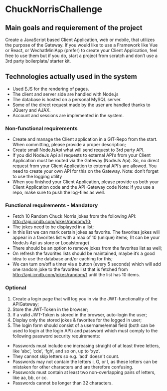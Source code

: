 # ChuckNorrisChallenge

## Main goals and requierement of the project

Create a JavaScript based Client Application, web or mobile, that utilizes the purpose of the Gateway. If you would like to use a Framework like Vue or React, or WechatMiniApp (prefer) to create your Client Application, feel free to use them but if you do, start a project from scratch and don’t use a 3rd party boilerplate/ starter kit.

## Technologies actually used in the system

* Used EJS for the rendering of pages.
* The client and server side are handled with Node.js
* The database is hosted on a personal MySQL server.
* Some of the direct request made by the user are handled thanks to JQuery and AJAX.
* Account and sessions are implemented in the system.

### Non-functional requirements

* Create and manage the Client application in a GIT-Repo from the start. When committing, please provide a proper description;
* Create small NodeJsApi what will send request to 3rd party API.
* If you did NodeJs Api all requests to external API’s from your Client Application must be routed via the Gateway (NodeJs Api). So, no direct request from your Client Application to external API’s are allowed. You need to create your own API for this on the Gateway. Note: don’t forget to use the logging utility
* When you finished your Client Application, please provide us both your Client Application code and the API-Gateway code Note: If you use a repo, make sure to push the log-files as well.

### Functional requirements - Mandatory

* Fetch 10 Random Chuck Norris jokes from the following API: http://api.icndb.com/jokes/random/10;
* The jokes need to be displayed in a list;
* In this list we can mark certain jokes as favorite. The favorites jokes will appear in a favorites list with a max of 10 (unique) items; (It can be your NodeJs Api as store or Localstorage)
* There should be an option to remove jokes from the favorites list as well;
* On refresh the favorites lists should be maintained, maybe it’s a good idea to use the database and/or caching for this;
* We can turn on/off a timer via a button (every 5 seconds) which will add one random joke to the favorites list that is fetched from http://api.icndb.com/jokes/random/1 until the list has 10 items.

### Optional

1.	Create a login page that will log you in via the JWT-functionality of the APIGateway;
2.	Store the JWT-Token in the browser;
3.	If a valid JWT-Token is stored in the browser, auto-login the user;
4.	Display only the stored jokes & favorites for the logged in user;
5.	The login form should consist of a username/email field (both can be used to login at the login API) and password which must comply to the following password security requirements:
* Passwords must include one increasing straight of at least three letters, like ‘abc’, ‘cde’, ‘fgh’, and so on, up to ‘xyz’.
* They cannot skip letters so e.g. ‘acd’ doesn't count.
* Passwords may not contain the letters i, O, or l, as these letters can be mistaken for other characters and are therefore confusing.
* Passwords must contain at least two non-overlapping pairs of letters, like aa, bb, or cc.
* Passwords cannot be longer than 32 characters.
